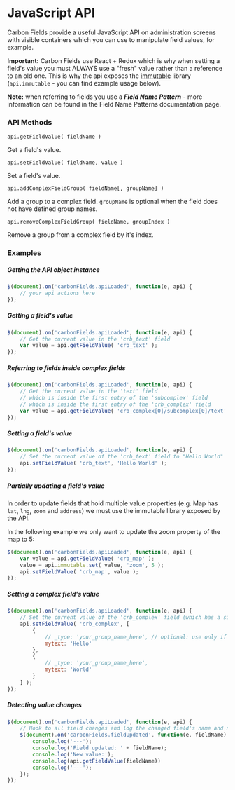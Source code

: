 # JavaScript API

Carbon Fields provide a useful JavaScript API on administration screens with visible containers which you can use to manipulate field values, for example.

__Important:__ Carbon Fields use React + Redux which is why when setting a field's value you must ALWAYS use a "fresh" value rather than a reference to an old one. This is why the api exposes the [immutable](https://github.com/mariocasciaro/object-path-immutable) library (`api.immutable` - you can find example usage below).

__Note:__ when referring to fields you use a ___Field Name Pattern___ - more information can be found in the Field Name Patterns documentation page.

### API Methods

`api.getFieldValue( fieldName )`

Get a field's value.

`api.setFieldValue( fieldName, value )`

Set a field's value.

`api.addComplexFieldGroup( fieldName[, groupName] )`

Add a group to a complex field. `groupName` is optional when the field does not have defined group names.

`api.removeComplexFieldGroup( fieldName, groupIndex )`

Remove a group from a complex field by it's index.

### Examples

##### Getting the API object instance

```js
$(document).on('carbonFields.apiLoaded', function(e, api) {
	// your api actions here
});
```

##### Getting a field's value

```js
$(document).on('carbonFields.apiLoaded', function(e, api) {
	// Get the current value in the 'crb_text' field
	var value = api.getFieldValue( 'crb_text' );
});
```

##### Referring to fields inside complex fields

```js
$(document).on('carbonFields.apiLoaded', function(e, api) {
	// Get the current value in the 'text' field
	// which is inside the first entry of the 'subcomplex' field
	// which is inside the first entry of the 'crb_complex' field
	var value = api.getFieldValue( 'crb_complex[0]/subcomplex[0]/text' );
});
```

##### Setting a field's value

```js
$(document).on('carbonFields.apiLoaded', function(e, api) {
	// Set the current value of the 'crb_text' field to "Hello World"
	api.setFieldValue( 'crb_text', 'Hello World' );
});
```

##### Partially updating a field's value

In order to update fields that hold multiple value properties (e.g. Map has `lat`, `lng`, `zoom` and `address`) we must use the immutable library exposed by the API.

In the following example we only want to update the zoom property of the map to 5:

```js
$(document).on('carbonFields.apiLoaded', function(e, api) {
	var value = api.getFieldValue( 'crb_map' );
	value = api.immutable.set( value, 'zoom', 5 );
	api.setFieldValue( 'crb_map', value );
});
```

##### Setting a complex field's value

```js
$(document).on('carbonFields.apiLoaded', function(e, api) {
	// Set the current value of the 'crb_complex' field (which has a single "mytext" child field) to 2 entries
	api.setFieldValue( 'crb_complex', [
		{
			// _type: 'your_group_name_here', // optional: use only if you've specified group names on field definition
			mytext: 'Hello'
		},
		{
			// _type: 'your_group_name_here',
			mytext: 'World'
		}
	] );
});
```

##### Detecting value changes

```js
$(document).on('carbonFields.apiLoaded', function(e, api) {
	// Hook to all field changes and log the changed field's name and new value
	$(document).on('carbonFields.fieldUpdated', function(e, fieldName) {
		console.log('---');
		console.log('Field updated: ' + fieldName);
		console.log('New value:');
		console.log(api.getFieldValue(fieldName))
		console.log('---');
	});
});
```